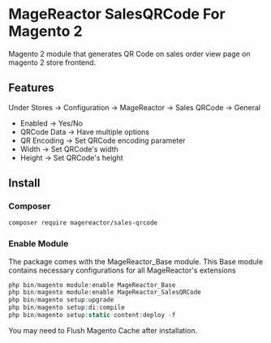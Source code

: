 # MageReactor SalesQRCode For Magento 2

Magento 2 module that generates QR Code on sales order view page on magento 2 store frontend.



## Features

Under Stores -> Configuration -> MageReactor -> Sales QRCode -> General

+ Enabled -> Yes/No
+ QRCode Data -> Have multiple options
+ QR Encoding -> Set QRCode encoding parameter
+ Width -> Set QRCode's width
+ Height -> Set QRCode's height

## Install

### Composer

```bash
composer require magereactor/sales-qrcode
```

### Enable Module

The package comes with the MageReactor_Base module. This Base module contains necessary configurations for all MageReactor's extensions

```php
php bin/magento module:enable MageReactor_Base
php bin/magento module:enable MageReactor_SalesQRCode
php bin/magento setup:upgrade
php bin/magento setup:di:compile
php bin/magento setup:static-content:deploy -f
```

You may need to Flush Magento Cache after installation.
